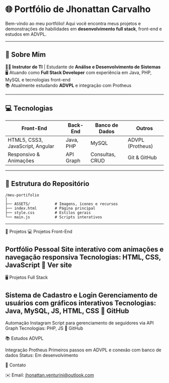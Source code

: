 # 🌐 Portfólio de Jhonattan Carvalho

Bem-vindo ao meu portfólio! Aqui você encontra meus projetos e demonstrações de habilidades em **desenvolvimento full stack**, front-end e estudos em ADVPL.

---

## 🔹 Sobre Mim

👨‍💻 **Instrutor de TI** | Estudante de **Análise e Desenvolvimento de Sistemas**  
🖥️ Atuando como **Full Stack Developer** com experiência em Java, PHP, MySQL e tecnologias front-end  
📚 Atualmente estudando **ADVPL** e integração com Protheus

---

## 💻 Tecnologias

| Front-End                          | Back-End                          | Banco de Dados | Outros               |
|------------------------------------|-----------------------------------|----------------|----------------------|
| HTML5, CSS3, JavaScript, Angular   | Java, PHP                         | MySQL          | ADVPL (Protheus)     |
| Responsivo & Animações             | API Graph                         | Consultas, CRUD| Git & GitHub         |

---

## 📂 Estrutura do Repositório

```plaintext
/meu-portifolio
│
├── ASSETS/           # Imagens, ícones e recursos
├── index.html        # Página principal
├── style.css         # Estilos gerais
└── main.js           # Scripts interativos
```
---
🚀 Projetos
💻 Projetos Front-End

Portfólio Pessoal
Site interativo com animações e navegação responsiva
Tecnologias: HTML, CSS, JavaScript
🔗 Ver site
---
🖥️ Projetos Full Stack

Sistema de Cadastro e Login
Gerenciamento de usuários com gráficos interativos
Tecnologias: Java, MySQL, JS, HTML, CSS
🔗 GitHub
---
Automação Instagram
Script para gerenciamento de seguidores via API Graph
Tecnologias: PHP, JS
🔗 GitHub

📚 Estudos ADVPL

Integração Protheus
Primeiros passos em ADVPL e conexão com banco de dados
Status: Em desenvolvimento

🔗 Contato

✉️ Email: jhonattan.venturini@outlook.com





